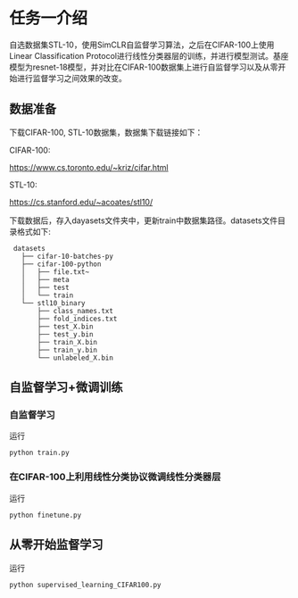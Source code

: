# 任务一介绍
自选数据集STL-10，使用SimCLR自监督学习算法，之后在CIFAR-100上使用Linear Classification Protocol进行线性分类器层的训练，并进行模型测试。基座模型为resnet-18模型，并对比在CIFAR-100数据集上进行自监督学习以及从零开始进行监督学习之间效果的改变。

## 数据准备
下载CIFAR-100, STL-10数据集，数据集下载链接如下：

CIFAR-100:

https://www.cs.toronto.edu/~kriz/cifar.html

STL-10:

https://cs.stanford.edu/~acoates/stl10/

下载数据后，存入dayasets文件夹中，更新train中数据集路径。datasets文件目录格式如下:
```
 datasets
   ├── cifar-10-batches-py
   ├── cifar-100-python
   │   ├── file.txt~
   │   ├── meta
   │   ├── test
   │   └── train
   └── stl10_binary
       ├── class_names.txt
       ├── fold_indices.txt
       ├── test_X.bin
       ├── test_y.bin
       ├── train_X.bin
       ├── train_y.bin
       └── unlabeled_X.bin
```

## 自监督学习+微调训练
### 自监督学习
运行
```
python train.py 
```

### 在CIFAR-100上利用线性分类协议微调线性分类器层
运行
```
python finetune.py
```

## 从零开始监督学习
运行
```
python supervised_learning_CIFAR100.py
```


